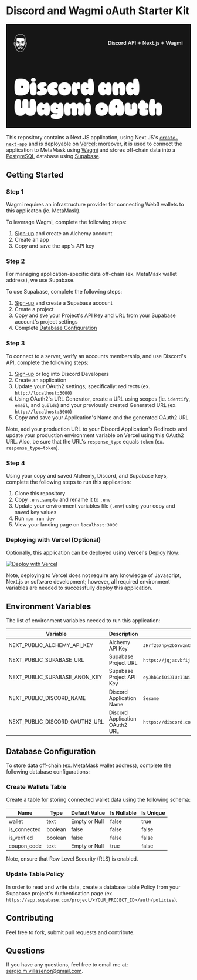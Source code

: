 # Discord and Wagmi oAuth Starter Kit

<img src="public/og.jpg">

This repository contains a Next.JS application, using  Next.JS's [`create-next-app`](https://github.com/vercel/next.js/tree/canary/packages/create-next-app) and is deployable on [Vercel](https://vercel.com/); moreover, it is used to connect the application to MetaMask using [Wagmi](https://wagmi.sh/) and stores off-chain data into a [PostgreSQL](https://www.postgresql.org/) database using [Supabase](https://supabase.com/).

## Getting Started

### Step 1

Wagmi requires an infrastructure provider for connecting Web3 wallets to this applicaton (ie. MetaMask). 

To leverage Wagmi, complete the following steps:

1. [Sign-up](https://www.alchemy.com/) and create an Alchemy account
2. Create an app
3. Copy and save the app's API key

### Step 2

For managing application-specific data off-chain (ex. MetaMask wallet address), we use Supabase.

To use Supabase, complete the following steps:

1. [Sign-up](https://supabase.com/) and create a Supabase account
2. Create a project
3. Copy and sve your Project's API Key and URL from your Supabase account's project settings
4. Complete [Database Configuration](#database-configuration)

### Step 3

To connect to a server, verify an accounts membership, and use Discord's API, complete the following steps:

1. [Sign-up](https://discord.com/developers/) or log into Discord Developers
2. Create an application
3. Update your OAuth2 settings; specifically: redirects (ex. `http://localhost:3000`)
4. Using OAuth2's URL Generator, create a URL using scopes (ie. `identify`, `email`, and `guilds`) and your previously created Generated URL (ex. `http://localhost:3000`)
5. Copy and save your Application's Name and the generated OAuth2 URL

Note, add your production URL to your Discord Application's Redirects and update your production environment variable on Vercel using this OAuth2 URL. Also, be sure that the URL's `response_type` equals `token` (ex. `response_type=token`).

### Step 4

Using your copy and saved Alchemy, Discord, and Supabase keys, complete the following steps to run this application:

1. Clone this repository
2. Copy `.env.sample` and rename it to `.env`
3. Update your environment variables file (`.env`) using your copy and saved key values
4. Run `npm run dev`
5. View your landing page on `localhost:3000`

### Deploying with Vercel (Optional)

Optionally, this application can be deployed using Vercel's [Deploy Now](https://vercel.com/docs/deploy-button):

<a href="https://vercel.com/new/clone?repository-url=https%3A%2F%2Fgithub.com%2Fsurgieboi%2Fnftport-nft-minting-starter-kit&env=NEXT_PUBLIC_NFTPORT_API_KEY,NEXT_PUBLIC_NFTPORT_MINTING_CHAIN,NEXT_PUBLIC_ALCHEMY_API_KEY"><img src="https://vercel.com/button" alt="Deploy with Vercel"/></a>

Note, deploying to Vercel does not require any knowledge of Javascript, Next.js or software development; however, all required environment variables are needed to successfully deploy this application.

## Environment Variables

The list of environment variables needed to run this application:

| Variable        | Description           | Example  |
| ------------- |-------------| -------------|
| NEXT_PUBLIC_ALCHEMY_API_KEY      | Alchemy API Key      |   `JHrf267hpy2bGYwznCRLLmqjM8OiZwud` |
| NEXT_PUBLIC_SUPABASE_URL      | Supabase Project URL      |   `https://jqjacvbfijzddisqeapw.supabase.co` |
| NEXT_PUBLIC_SUPABASE_ANON_KEY     | Supabase Project API Key      |   `eyJhbGciOiJIUzI1NiIsInR5cCI6IkpXVCJ9.eyJpc3MiOiJzdXBhYmFzZSIsInJlZiI6ImpxamFjdmJmaWp6ZGRpc3FlcW13Iiwicm9sZSI6ImFub24iLCJpYXQiOjE2NzQ1ODM2NTIsImV4cCI6MTk5MDE1OTY1Mn0.UrJ16g55euh8mRftMIyt7pv4hj0SYGZKwGbUHj2I9oP` |
| NEXT_PUBLIC_DISCORD_NAME      | Discord Application Name      |   `Sesame` |
| NEXT_PUBLIC_DISCORD_OAUTH2_URL      | Discord Application OAuth2 URL      |   `https://discord.com/api/oauth2/authorize?client_id=1067253927890975117&redirect_uri=http%3A%2F%2Flocalhost%3A3000&response_type=token&scope=identify%20email%20guilds` |

## Database Configuration

To store data off-chain (ex. MetaMask wallet address), complete the following database configurations:

### Create Wallets Table

Create a table for storing connected wallet data using the following schema:

| Name        | Type           | Default Value  | Is Nullable   | Is Unique   |
| ------------- |-------------| -------------| -------------| -------------|
| wallet        | text           | Empty or Null  | false  | true   |
| is_connected        | boolean           | false | false  | false   |
| is_verified        | boolean           | false | false  | false   |
| coupon_code        | text           | Empty or Null | true  | false   |

Note, ensure that Row Level Security (RLS) is enabled.

### Update Table Policy

In order to read and write data, create a database table Policy from your Supabase project's Authentication page (ex. `https://app.supabase.com/project/<YOUR_PROJECT_ID>/auth/policies`).

## Contributing

Feel free to fork, submit pull requests and contribute.

## Questions

If you have any questions, feel free to email me at: [sergio.m.villasenor@gmail.com](mailto:sergio.m.villasenor@gmail.com).